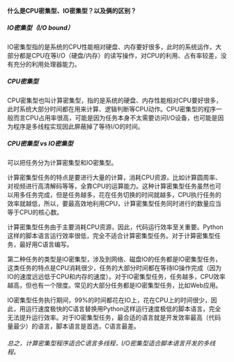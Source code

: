 #### 什么是CPU密集型、IO密集型？以及俩的区别？

##### IO密集型（I/O bound）

IO密集型指的是系统的CPU性能相对硬盘、内存要好很多，此时的系统运作，大部分都是CPU在等I/O（硬盘/内存）的读写操作，对CPU的利用、占有率较差，没有充分的利用处理器能力。

##### CPU密集型

CPU密集型也叫计算密集型，指的是系统的硬盘、内存性能相对CPU要好很多，此时系统大部分时间都在用来计算、逻辑判断等CPU动作。CPU密集型的程序一般而言CPU占用率很高，可能是因为任务本身不太需要访问I/O设备，也可能是因为程序是多线程实现因此屏蔽掉了等待I/O的时间。

##### CPU密集型 vs IO密集型

可以把任务分为计算密集型和IO密集型。

计算密集型任务的特点是要进行大量的计算，消耗CPU资源，比如计算圆周率、对视频进行高清解码等等，全靠CPU的运算能力。这种计算密集型任务虽然也可以用多任务完成，但是任务越多，花在任务切换的时间就越多，CPU执行任务的效率就越低，所以，要最高效地利用CPU，计算密集型任务同时进行的数量应当等于CPU的核心数。

计算密集型任务由于主要消耗CPU资源，因此，代码运行效率至关重要。Python这样的脚本语言运行效率很低，完全不适合计算密集型任务。对于计算密集型任务，最好用C语言编写。

第二种任务的类型是IO密集型，涉及到网络、磁盘IO的任务都是IO密集型任务，这类任务的特点是CPU消耗很少，任务的大部分时间都在等待IO操作完成（因为IO的速度远远低于CPU和内存的速度）。对于IO密集型任务，任务越多，CPU效率越高，但也有一个限度。常见的大部分任务都是IO密集型任务，比如Web应用。

IO密集型任务执行期间，99%的时间都花在IO上，花在CPU上的时间很少，因此，用运行速度极快的C语言替换用Python这样运行速度极低的脚本语言，完全无法提升运行效率。对于IO密集型任务，最合适的语言就是开发效率最高（代码量最少）的语言，脚本语言是首选，C语言最差。

###### 总之，计算密集型程序适合C语言多线程，I/O密集型适合脚本语言开发的多线程。


